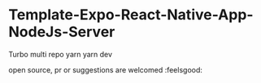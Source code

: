 # Template-Expo-React-Native-App-NodeJs-Server

Turbo multi repo
yarn
yarn dev

open source, pr or suggestions are welcomed :feelsgood:

